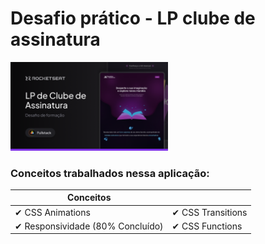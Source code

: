 # Desafio prático - LP clube de assinatura

<picture>
  <source media="(prefers-color-scheme: dark)" srcset="assets/images/Thumbnail-md.png">
  <source media="(prefers-color-scheme: light)" srcset="assets/images/Thumbnail-md.png">
  <img width="50%" alt="" src="assets/images/Thumbnail-md.png">
</picture>

### Conceitos trabalhados nessa aplicação:

|Conceitos                              |     |
|---------------------------------------|---------------------------------------|
|  ✔ CSS Animations                   | ✔ CSS Transitions   |
|  ✔ Responsividade (80% Concluído)   | ✔ CSS Functions |
